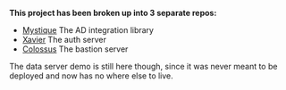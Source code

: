 **This project has been broken up into 3 separate repos:**

* [Mystique](https://github.com/UKTradeInvestment/mystique) The AD integration library
* [Xavier](https://github.com/UKTradeInvestment/xavier) The auth server
* [Colossus](https://github.com/UKTradeInvestment/colossus) The bastion server

The data server demo is still here though, since it was never meant to be
deployed and now has no where else to live.

